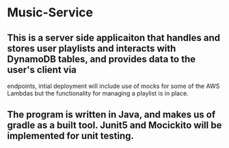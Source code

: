 # Music-Service

## This is a server side applicaiton that handles and stores user playlists and interacts with DynamoDB tables, and provides data to the user's client via 
endpoints, intial deployment will include use of mocks for some of the AWS Lambdas but the functionality for managing a playlist is in place. 

## The program is written in Java, and makes us of gradle as a built tool. Junit5 and Mocickito will be implemented for unit testing.
